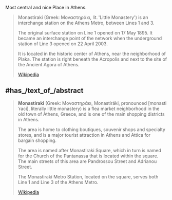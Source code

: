 Most central and nice Place in Athens. 


> Monastiraki (Greek: Μοναστηράκι, lit. 'Little Monastery') 
> is an interchange station on the Athens Metro, between Lines 1 and 3. 
> 
> The original surface station on Line 1 opened on 17 May 1895. 
> It became an interchange point of the network 
> when the underground station of Line 3 opened on 22 April 2003. 
> 
> It is located in the historic center of Athens, near the neighborhood of Plaka. 
> The station is right beneath the Acropolis and next to the site of the Ancient Agora of Athens.
>
> [Wikipedia](https://en.wikipedia.org/wiki/Monastiraki%20metro%20station)


## #has_/text_of_/abstract  

> **Monastiraki** (Greek: Μοναστηράκι, Monastiráki, pronounced [monastiˈraci], literally little monastery) 
> is a flea market neighborhood in the old town of Athens, Greece, 
> and is one of the main  shopping districts in Athens.  
> 
> The area is home to clothing boutiques, souvenir shops and specialty stores, 
> and is a major tourist attraction in Athens and Attica for bargain shopping. 
> 
> The area is named after Monastiraki Square, 
> which in turn is named for the Church of the Pantanassa that is located within the square. 
> The main streets of this area are Pandrossou Street and Adrianou Street.
>
> The Monastiraki Metro Station, located on the square, serves both Line 1 and Line 3 of the Athens Metro.
>
> [Wikipedia](https://en.wikipedia.org/wiki/Monastiraki)







